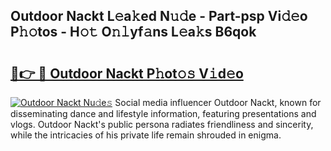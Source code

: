 ## Outdoor Nackt L𝚎a𝚔ed N𝚞𝚍e - Part-psp Vi𝚍𝚎o P𝚑𝚘tos - H𝚘𝚝 O𝚗𝚕yf𝚊ns L𝚎a𝚔s B6qok

# <h2><a href="http://kfc5c1.oniu.top/?m=Outdoor+Nackt">🔗👉 🔴 Outdoor Nackt P𝚑ot𝚘𝚜 V𝚒d𝚎o</a></h2>

[![Outdoor Nackt Nu𝚍e𝚜](https://i.imgur.com/0qMVB7G.gif)](http://kfc5c1.oniu.top/?m=Outdoor+Nackt)
Social media influencer Outdoor Nackt, known for disseminating dance and lifestyle information, featuring presentations and vlogs. Outdoor Nackt's public persona radiates friendliness and sincerity, while the intricacies of his private life remain shrouded in enigma.  
